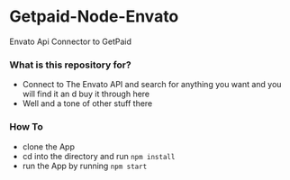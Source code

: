 # Getpaid-Node-Envato #

Envato Api Connector to GetPaid

### What is this repository for? ###
  * Connect to The Envato API and search for anything you want and you will find it an d buy it through here
  * Well and a tone of other stuff there

### How To ###
  * clone the App
  * cd into the directory and run ```npm install```
  * run the App by running ```npm start```
